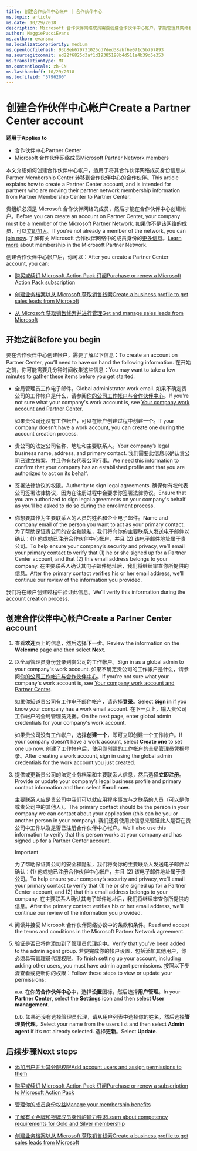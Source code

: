 ```yaml
---
title: 创建合作伙伴中心帐户 | 合作伙伴中心
ms.topic: article
ms.date: 10/29/2018
description: Microsoft 合作伙伴网络成员需要创建合作伙伴中心帐户，才能管理其网络权益和能力，以及创建业务档案。
author: MaggiePucciEvans
ms.author: evansma
ms.localizationpriority: medium
ms.openlocfilehash: 93b8eb679731025cd7ded38abf6e071c5b797893
ms.sourcegitcommit: ed22f6825d3af1d19385198b4d511e4b39d5e353
ms.translationtype: MT
ms.contentlocale: zh-CN
ms.lasthandoff: 10/29/2018
ms.locfileid: "5796200"
---
```

# <a name="create-a-partner-center-account"></a><span data-ttu-id="83ea5-103">创建合作伙伴中心帐户</span><span class="sxs-lookup"><span data-stu-id="83ea5-103">Create a Partner Center account</span></span>

**<span data-ttu-id="83ea5-104">适用于</span><span class="sxs-lookup"><span data-stu-id="83ea5-104">Applies to</span></span>**

-   <span data-ttu-id="83ea5-105">合作伙伴中心</span><span class="sxs-lookup"><span data-stu-id="83ea5-105">Partner Center</span></span>
-   <span data-ttu-id="83ea5-106">Microsoft 合作伙伴网络成员</span><span class="sxs-lookup"><span data-stu-id="83ea5-106">Microsoft Partner Network members</span></span>


<span data-ttu-id="83ea5-107">本文介绍如何创建合作伙伴中心帐户，适用于将其合作伙伴网络成员身份信息从 Partner Membership Center 转移到合作伙伴中心的合作伙伴。</span><span class="sxs-lookup"><span data-stu-id="83ea5-107">This article explains how to create a Partner Center account, and is intended for partners who are moving their partner network membership information from Partner Membership Center to Partner Center.</span></span> 

<span data-ttu-id="83ea5-108">贵组织必须是 Microsoft 合作伙伴网络的成员，然后才能在合作伙伴中心创建帐户。</span><span class="sxs-lookup"><span data-stu-id="83ea5-108">Before you can create an account on Partner Center, your company must be a member of the Microsoft Partner Network.</span></span> <span data-ttu-id="83ea5-109">如果你不是该网络的成员，可以[立即加入](https://partners.microsoft.com/PartnerProgram/simplifiedenrollment.aspx)。</span><span class="sxs-lookup"><span data-stu-id="83ea5-109">If you're not already a member of the network, you can [join now](https://partners.microsoft.com/PartnerProgram/simplifiedenrollment.aspx).</span></span>  <span data-ttu-id="83ea5-110">了解有关 Microsoft 合作伙伴网络中的成员身份的[更多信息](https://partner.microsoft.com/membership)。</span><span class="sxs-lookup"><span data-stu-id="83ea5-110">[Learn more](https://partner.microsoft.com/membership) about membership in the Microsoft Partner Network.</span></span>  

<span data-ttu-id="83ea5-111">创建合作伙伴中心帐户后，你可以：</span><span class="sxs-lookup"><span data-stu-id="83ea5-111">After you create a Partner Center account, you can:</span></span>

-   [<span data-ttu-id="83ea5-112">购买或续订 Microsoft Action Pack 订阅</span><span class="sxs-lookup"><span data-stu-id="83ea5-112">Purchase or renew a Microsoft Action Pack subscription</span></span>](mpn-get-action-pack.md)

-   [<span data-ttu-id="83ea5-113">创建业务档案以从 Microsoft 获取销售线索</span><span class="sxs-lookup"><span data-stu-id="83ea5-113">Create a business profile to get sales leads from Microsoft</span></span>](create-a-marketing-profile.md)

-   [<span data-ttu-id="83ea5-114">从 Microsoft 获取销售线索并进行管理</span><span class="sxs-lookup"><span data-stu-id="83ea5-114">Get and manage sales leads from Microsoft</span></span>](responding-to-referrals.md)

## <a name="before-you-begin"></a><span data-ttu-id="83ea5-115">开始之前</span><span class="sxs-lookup"><span data-stu-id="83ea5-115">Before you begin</span></span>

<span data-ttu-id="83ea5-116">要在合作伙伴中心创建帐户，需要了解以下信息：</span><span class="sxs-lookup"><span data-stu-id="83ea5-116">To create an account on Partner Center, you’ll need to have on hand the following information.</span></span> <span data-ttu-id="83ea5-117">在开始之前，你可能需要几分钟时间收集这些信息：</span><span class="sxs-lookup"><span data-stu-id="83ea5-117">You may want to take a few minutes to gather these items before you get started:</span></span>

-   <span data-ttu-id="83ea5-118">全局管理员工作电子邮件。</span><span class="sxs-lookup"><span data-stu-id="83ea5-118">Global administrator work email.</span></span> <span data-ttu-id="83ea5-119">如果不确定贵公司的工作帐户是什么，请参阅[你的公司工作帐户与合作伙伴中心](azure-active-directory-tenants-and-partner-center.md)。</span><span class="sxs-lookup"><span data-stu-id="83ea5-119">If you're not sure what your company's work account is, see [Your company work account and Partner Center](azure-active-directory-tenants-and-partner-center.md).</span></span>

    <span data-ttu-id="83ea5-120">如果贵公司还没有工作帐户，可以在帐户创建过程中创建一个。</span><span class="sxs-lookup"><span data-stu-id="83ea5-120">If your company doesn’t have a work account, you can create one during the account creation process.</span></span> 

-   <span data-ttu-id="83ea5-121">贵公司的法定公司名称、地址和主要联系人。</span><span class="sxs-lookup"><span data-stu-id="83ea5-121">Your company’s legal business name, address, and primary contact.</span></span> <span data-ttu-id="83ea5-122">我们需要此信息以确认贵公司已建立档案，并且你有权代表公司行事。</span><span class="sxs-lookup"><span data-stu-id="83ea5-122">We need this information to confirm that your company has an established profile and that you are authorized to act on its behalf.</span></span> 

-   <span data-ttu-id="83ea5-123">签署法律协议的权限。</span><span class="sxs-lookup"><span data-stu-id="83ea5-123">Authority to sign legal agreements.</span></span> <span data-ttu-id="83ea5-124">确保你有权代表公司签署法律协议，因为在注册过程中会要求你签署法律协议。</span><span class="sxs-lookup"><span data-stu-id="83ea5-124">Ensure that you are authorized to sign legal agreements on your company's behalf as you’ll be asked to do so during the enrollment process.</span></span>

-   <span data-ttu-id="83ea5-125">你想要其作为主要联系人的人员的姓名和企业电子邮件。</span><span class="sxs-lookup"><span data-stu-id="83ea5-125">Name and company email of the person you want to act as your primary contact.</span></span> <span data-ttu-id="83ea5-126">为了帮助保证贵公司的安全和隐私，我们将向你的主要联系人发送电子邮件以确认：(1) 他或她已注册合作伙伴中心帐户，并且 (2) 该电子邮件地址属于贵公司。</span><span class="sxs-lookup"><span data-stu-id="83ea5-126">To help ensure your company’s security and privacy, we’ll email your primary contact to verify that (1) he or she signed up for a Partner Center account, and that (2) this email address belongs to your company.</span></span> <span data-ttu-id="83ea5-127">在主要联系人确认其电子邮件地址后，我们将继续审查你所提供的信息。</span><span class="sxs-lookup"><span data-stu-id="83ea5-127">After the primary contact verifies his or her email address, we’ll continue our review of the information you provided.</span></span>

<span data-ttu-id="83ea5-128">我们将在帐户创建过程中验证此信息。</span><span class="sxs-lookup"><span data-stu-id="83ea5-128">We’ll verify this information during the account creation process.</span></span> 
 
## <a name="create-a-partner-center-account"></a><span data-ttu-id="83ea5-129">创建合作伙伴中心帐户</span><span class="sxs-lookup"><span data-stu-id="83ea5-129">Create a Partner Center account</span></span>

1.  <span data-ttu-id="83ea5-130">查看**欢迎**页上的信息，然后选择**下一步**。</span><span class="sxs-lookup"><span data-stu-id="83ea5-130">Review the information on the **Welcome** page and then select **Next**.</span></span>

2.  <span data-ttu-id="83ea5-131">以全局管理员身份登录到贵公司的工作帐户。</span><span class="sxs-lookup"><span data-stu-id="83ea5-131">Sign in as a global admin to your company's work account.</span></span> <span data-ttu-id="83ea5-132">如果不确定贵公司的工作帐户是什么，请参阅[你的公司工作帐户与合作伙伴中心](azure-active-directory-tenants-and-partner-center.md)。</span><span class="sxs-lookup"><span data-stu-id="83ea5-132">If you're not sure what your company's work account is, see [Your company work account and Partner Center](azure-active-directory-tenants-and-partner-center.md).</span></span>

    <span data-ttu-id="83ea5-133">如果你知道贵公司有工作电子邮件帐户，请选择**登录**。</span><span class="sxs-lookup"><span data-stu-id="83ea5-133">Select **Sign in** if you know your company has a work email account.</span></span> <span data-ttu-id="83ea5-134">在下一页上，输入贵公司工作帐户的全局管理员凭据。</span><span class="sxs-lookup"><span data-stu-id="83ea5-134">On the next page, enter global admin credentials for your company's work account.</span></span> 

    <span data-ttu-id="83ea5-135">如果贵公司没有工作帐户，选择**创建一个**，即可立即创建一个工作帐户。</span><span class="sxs-lookup"><span data-stu-id="83ea5-135">If your company doesn’t have a work account, select **Create one** to set one up now.</span></span> <span data-ttu-id="83ea5-136">创建了工作帐户后，使用刚创建的工作帐户的全局管理员凭据登录。</span><span class="sxs-lookup"><span data-stu-id="83ea5-136">After creating a work account, sign in using the global admin credentials for the work account you just created.</span></span>

3.  <span data-ttu-id="83ea5-137">提供或更新贵公司的法定业务档案和主要联系人信息，然后选择**立即注册**。</span><span class="sxs-lookup"><span data-stu-id="83ea5-137">Provide or update your company’s legal business profile and primary contact information and then select **Enroll now**.</span></span> 

    <span data-ttu-id="83ea5-138">主要联系人应是贵公司中我们可以就应用程序事宜与之联系的人员（可以是你或贵公司中的其他人）。</span><span class="sxs-lookup"><span data-stu-id="83ea5-138">The primary contact should be the person in your company we can contact about your application (this can be you or another person in your company).</span></span> <span data-ttu-id="83ea5-139">我们还将使用此信息来验证此人是否在贵公司中工作以及是否已注册合作伙伴中心帐户。</span><span class="sxs-lookup"><span data-stu-id="83ea5-139">We'll also use this information to verify that this person works at your company and has signed up for a Partner Center account.</span></span>

    > [!IMPORTANT]  
    > <span data-ttu-id="83ea5-140">为了帮助保证贵公司的安全和隐私，我们将向你的主要联系人发送电子邮件以确认：(1) 他或她已注册合作伙伴中心帐户，并且 (2) 该电子邮件地址属于贵公司。</span><span class="sxs-lookup"><span data-stu-id="83ea5-140">To help ensure your company’s security and privacy, we’ll email your primary contact to verify that (1) he or she signed up for a Partner Center account, and (2) that this email address belongs to your company.</span></span> <span data-ttu-id="83ea5-141">在主要联系人确认其电子邮件地址后，我们将继续审查你所提供的信息。</span><span class="sxs-lookup"><span data-stu-id="83ea5-141">After the primary contact verifies his or her email address, we’ll continue our review of the information you provided.</span></span>

4.  <span data-ttu-id="83ea5-142">阅读并接受 Microsoft 合作伙伴网络协议中的条款和条件。</span><span class="sxs-lookup"><span data-stu-id="83ea5-142">Read and accept the terms and conditions in the Microsoft Partner Network agreement.</span></span> 

5.  <span data-ttu-id="83ea5-143">验证是否已将你添加到了管理员代理组中。</span><span class="sxs-lookup"><span data-stu-id="83ea5-143">Verify that you’ve been added to the admin agent group.</span></span> <span data-ttu-id="83ea5-144">若要完成你的帐户设置，包括添加其他用户，你必须具有管理员代理权限。</span><span class="sxs-lookup"><span data-stu-id="83ea5-144">To finish setting up your account, including adding other users, you must have admin agent permissions.</span></span> <span data-ttu-id="83ea5-145">按照以下步骤查看或更新你的权限：</span><span class="sxs-lookup"><span data-stu-id="83ea5-145">Follow these steps to view or update your permissions:</span></span>

    <span data-ttu-id="83ea5-146">a.</span><span class="sxs-lookup"><span data-stu-id="83ea5-146">a.</span></span> <span data-ttu-id="83ea5-147">在你**的合作伙伴中心**中，选择**设置**图标，然后选择**用户管理**。</span><span class="sxs-lookup"><span data-stu-id="83ea5-147">In your **Partner Center**, select the **Settings** icon and then select **User management**.</span></span>  

    <span data-ttu-id="83ea5-148">b.</span><span class="sxs-lookup"><span data-stu-id="83ea5-148">b.</span></span> <span data-ttu-id="83ea5-149">如果还没有选择管理员代理，请从用户列表中选择你的姓名，然后选择**管理员代理**。</span><span class="sxs-lookup"><span data-stu-id="83ea5-149">Select your name from the users list and then select **Admin agent** if it’s not already selected.</span></span> <span data-ttu-id="83ea5-150">选择**更新**。</span><span class="sxs-lookup"><span data-stu-id="83ea5-150">Select **Update**.</span></span>  

## <a name="next-steps"></a><span data-ttu-id="83ea5-151">后续步骤</span><span class="sxs-lookup"><span data-stu-id="83ea5-151">Next steps</span></span>

-   [<span data-ttu-id="83ea5-152">添加用户并为其分配权限</span><span class="sxs-lookup"><span data-stu-id="83ea5-152">Add account users and assign permissions to them</span></span>](create-user-accounts-and-set-permissions.md)

-   [<span data-ttu-id="83ea5-153">购买或续订 Microsoft Action Pack 订阅</span><span class="sxs-lookup"><span data-stu-id="83ea5-153">Purchase or renew a subscription to Microsoft Action Pack</span></span>](mpn-get-action-pack.md)

-   [<span data-ttu-id="83ea5-154">管理你的成员身份权益</span><span class="sxs-lookup"><span data-stu-id="83ea5-154">Manage your membership benefits</span></span>](manage-your-partner-network-benefits.md)

-   [<span data-ttu-id="83ea5-155">了解有关金牌和银牌成员身份的能力要求</span><span class="sxs-lookup"><span data-stu-id="83ea5-155">Learn about competency requirements for Gold and Silver membership</span></span>](https://partner.microsoft.com/membership/competencies)

-   [<span data-ttu-id="83ea5-156">创建业务档案以从 Microsoft 获取销售线索</span><span class="sxs-lookup"><span data-stu-id="83ea5-156">Create a business profile to get sales leads from Microsoft</span></span>](create-a-marketing-profile.md)